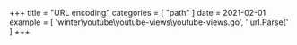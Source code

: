 +++
title = "URL encoding"
categories = [ "path" ]
date = 2021-02-01
example = [
   'winter\youtube\youtube-views\youtube-views.go', ' url.Parse('
]
+++
